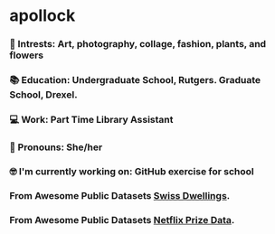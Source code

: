 # apollock
### :sparkling_heart: Intrests: Art, photography, collage, fashion, plants, and flowers
### :books: Education: Undergraduate School, Rutgers. Graduate School, Drexel.
### :computer: Work: Part Time Library Assistant
### :woman: Pronouns: She/her
### :nerd_face: I'm currently working on: GitHub exercise for school
### From Awesome Public Datasets [Swiss Dwellings](https://zenodo.org/records/7070952#.Y0mACy0RqO0).
### From Awesome Public Datasets [Netflix Prize Data](https://www.kaggle.com/datasets/netflix-inc/netflix-prize-data).
